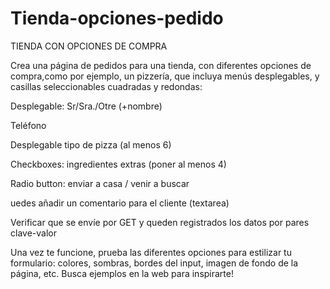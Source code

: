 # Tienda-opciones-pedido
TIENDA CON OPCIONES DE COMPRA

Crea una página de pedidos para una tienda, con diferentes opciones de compra,como por ejemplo, un pizzería, que incluya menús desplegables, y casillas seleccionables cuadradas y redondas:

Desplegable: Sr/Sra./Otre (+nombre)

Teléfono

Desplegable tipo de pizza (al menos 6)

Checkboxes: ingredientes extras (poner al menos 4)

Radio button: enviar a casa / venir a buscar

uedes añadir un comentario para el cliente (textarea)

Verificar que se envíe por GET y queden registrados los datos por pares clave-valor

Una vez te funcione, prueba las diferentes opciones para estilizar tu formulario: colores, sombras, bordes del input, imagen de fondo de la página, etc. Busca ejemplos en la web para inspirarte!
